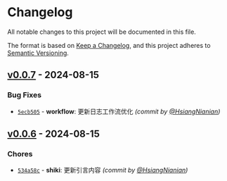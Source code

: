 # Changelog
All notable changes to this project will be documented in this file.

The format is based on [Keep a Changelog](https://keepachangelog.com/en/1.0.0/),
and this project adheres to [Semantic Versioning](https://semver.org/spec/v2.0.0.html).

## [v0.0.7] - 2024-08-15
### Bug Fixes
- [`5ecb505`](https://github.com/HydroRoll-Team/faq/commit/5ecb5050b1c8ae746c16432c77df83acd6ded4b3) - **workflow**: 更新日志工作流优化 *(commit by [@HsiangNianian](https://github.com/HsiangNianian))*


## [v0.0.6] - 2024-08-15
### Chores
- [`534a58c`](https://github.com/HydroRoll-Team/faq/commit/534a58ce13a07a1e07860c71ccda0fd4f63791b5) - **shiki**: 更新引言内容 *(commit by [@HsiangNianian](https://github.com/HsiangNianian))*

[v0.0.6]: https://github.com/HydroRoll-Team/faq/compare/v0.0.5...v0.0.6
[v0.0.7]: https://github.com/HydroRoll-Team/faq/compare/v0.0.6...v0.0.7
